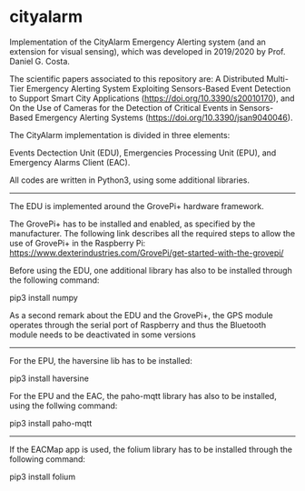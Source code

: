 # cityalarm
Implementation of the CityAlarm Emergency Alerting system (and an extension for visual sensing), which was developed in 2019/2020 by Prof. Daniel G. Costa.

The scientific papers associated to this repository are: A Distributed Multi-Tier Emergency Alerting System Exploiting Sensors-Based Event Detection to Support Smart City Applications (https://doi.org/10.3390/s20010170), and On the Use of Cameras for the Detection of Critical Events in Sensors-Based Emergency Alerting Systems (https://doi.org/10.3390/jsan9040046).

The CityAlarm implementation is divided in three elements:

Events Dectection Unit (EDU), Emergencies Processing Unit (EPU), and Emergency Alarms Client (EAC).

All codes are written in Python3, using some additional libraries.

*******************************************************************

The EDU is implemented around the GrovePi+ hardware framework.

The GrovePi+ has to be installed and enabled, as specified by the manufacturer. The following link describes all the required steps to allow the use of GrovePi+ in the Raspberry Pi: https://www.dexterindustries.com/GrovePi/get-started-with-the-grovepi/

Before using the EDU, one additional library has also to be installed through the following command:

pip3 install numpy

As a second remark about the EDU and the GrovePi+, the GPS module operates through the serial port of Raspberry and thus the Bluetooth module needs to be deactivated in some versions

*******************************************************************

For the EPU, the haversine lib has to be installed:

pip3 install haversine

For the EPU and the EAC, the paho-mqtt library has also to be installed, using the follwing command:

pip3 install paho-mqtt

*******************************************************************

If the EACMap app is used, the folium library has to be installed through the following command:

pip3 install folium
